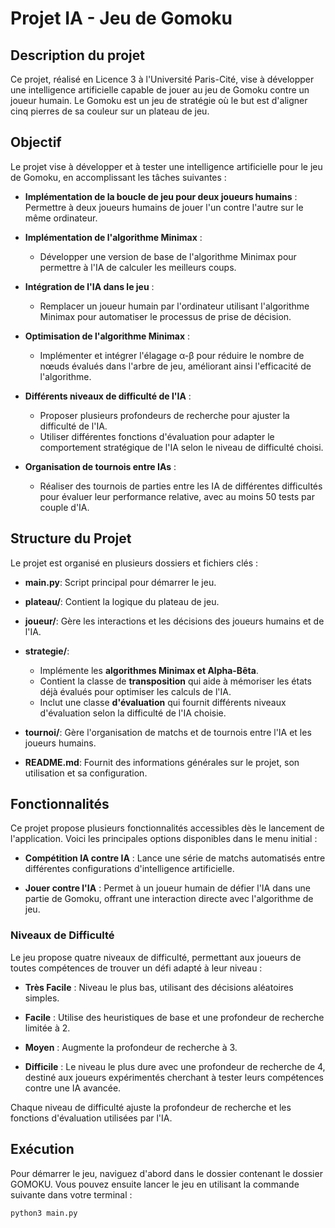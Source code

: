 # Projet IA - Jeu de Gomoku

## Description du projet
Ce projet, réalisé en Licence 3 à l'Université Paris-Cité, vise à développer une intelligence artificielle capable de jouer au jeu de Gomoku contre un joueur humain. Le Gomoku est un jeu de stratégie où le but est d'aligner cinq pierres de sa couleur sur un plateau de jeu.

## Objectif 

Le projet vise à développer et à tester une intelligence artificielle pour le jeu de Gomoku, en accomplissant les tâches suivantes :

- **Implémentation de la boucle de jeu pour deux joueurs humains** : Permettre à deux joueurs humains de jouer l'un contre l'autre sur le même ordinateur.

- **Implémentation de l'algorithme Minimax** :
  - Développer une version de base de l'algorithme Minimax pour permettre à l'IA de calculer les meilleurs coups.

- **Intégration de l'IA dans le jeu** :
  - Remplacer un joueur humain par l'ordinateur utilisant l'algorithme Minimax pour automatiser le processus de prise de décision.

- **Optimisation de l'algorithme Minimax** :
  - Implémenter et intégrer l'élagage α-β pour réduire le nombre de nœuds évalués dans l'arbre de jeu, améliorant ainsi l'efficacité de l'algorithme.

- **Différents niveaux de difficulté de l'IA** :
  - Proposer plusieurs profondeurs de recherche pour ajuster la difficulté de l'IA.
  - Utiliser différentes fonctions d'évaluation pour adapter le comportement stratégique de l'IA selon le niveau de difficulté choisi.

- **Organisation de tournois entre IAs** :
  - Réaliser des tournois de parties entre les IA de différentes difficultés pour évaluer leur performance relative, avec au moins 50 tests par couple d'IA.

## Structure du Projet

Le projet est organisé en plusieurs dossiers et fichiers clés :

- **main.py**: Script principal pour démarrer le jeu.

- **plateau/**: Contient la logique du plateau de jeu.

- **joueur/**: Gère les interactions et les décisions des joueurs humains et de l'IA.

- **strategie/**:
  - Implémente les **algorithmes Minimax et Alpha-Bêta**.
  - Contient la classe de **transposition** qui aide à mémoriser les états déjà évalués pour optimiser les calculs de l'IA.
  - Inclut une classe **d'évaluation** qui fournit différents niveaux d'évaluation selon la difficulté de l'IA choisie.

- **tournoi/**: Gère l'organisation de matchs et de tournois entre l'IA et les joueurs humains.

- **README.md**: Fournit des informations générales sur le projet, son utilisation et sa configuration.


## Fonctionnalités

 Ce projet propose plusieurs fonctionnalités accessibles dès le lancement de l'application. Voici les principales options disponibles dans le menu initial :

- **Compétition IA contre IA** : Lance une série de matchs automatisés entre différentes configurations d'intelligence artificielle.

- **Jouer contre l'IA** : Permet à un joueur humain de défier l'IA dans une partie de Gomoku, offrant une interaction directe avec l'algorithme de jeu.

### Niveaux de Difficulté

Le jeu propose quatre niveaux de difficulté, permettant aux joueurs de toutes compétences de trouver un défi adapté à leur niveau :

- **Très Facile** : Niveau le plus bas, utilisant des décisions aléatoires simples.

- **Facile** : Utilise des heuristiques de base et une profondeur de recherche limitée à 2.

- **Moyen** : Augmente la profondeur de recherche à 3.

- **Difficile** : Le niveau le plus dure avec une profondeur de recherche de 4, destiné aux joueurs expérimentés cherchant à tester leurs compétences contre une IA avancée.

Chaque niveau de difficulté ajuste la profondeur de recherche et les fonctions d'évaluation utilisées par l'IA.

## Exécution

Pour démarrer le jeu, naviguez d'abord dans le dossier contenant le dossier GOMOKU. Vous pouvez ensuite lancer le jeu en utilisant la commande suivante dans votre terminal :

```bash
python3 main.py

